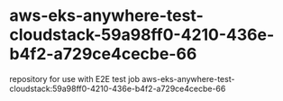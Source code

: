 # aws-eks-anywhere-test-cloudstack-59a98ff0-4210-436e-b4f2-a729ce4cecbe-66
repository for use with E2E test job aws-eks-anywhere-test-cloudstack:59a98ff0-4210-436e-b4f2-a729ce4cecbe-66
